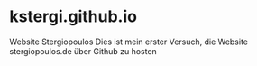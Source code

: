 # kstergi.github.io
Website Stergiopoulos
Dies ist mein erster Versuch, die Website stergiopoulos.de über Github zu hosten
